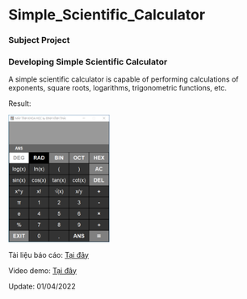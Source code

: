 # Simple_Scientific_Calculator
<h3>Subject Project</h3>
<h3>Developing Simple Scientific Calculator</h3>
<p>A simple scientific calculator is capable of performing calculations of exponents, square roots, logarithms, trigonometric functions, etc.</p>
<p>Result:</p>
<img src="Project2.png" width="200"/>
<p>Tài liệu báo cáo: <a href="https://drive.google.com/file/d/1pJBAkK4ttvYaNEs2oY-Drg5Zn4SwWL4W/view?usp=sharing" target = "_blank">Tại đây</a></p>
<p>Video demo: <a href="https://drive.google.com/file/d/19ZZAhKRRw8PwXAs8s_TiyBDg-mZsUPfe/view?usp=sharing" target = "_blank">Tại đây</a></p>
<p>Update: 01/04/2022</p>
